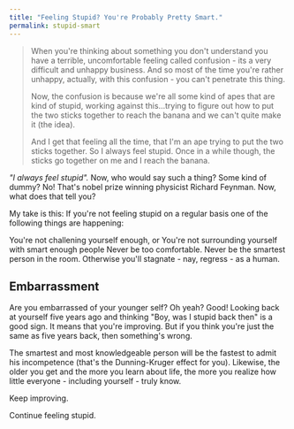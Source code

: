```yaml
---
title: "Feeling Stupid? You're Probably Pretty Smart."
permalink: stupid-smart
---
```

> When you're thinking about something you don't understand you have a terrible, uncomfortable feeling called confusion - its a very difficult and unhappy business. And so most of the time you're rather unhappy, actually, with this confusion - you can't penetrate this thing.
> 
> Now, the confusion is because we're all some kind of apes that are kind of stupid, working against this...trying to figure out how to put the two sticks together to reach the banana and we can't quite make it (the idea).
> 
> And I get that feeling all the time, that I'm an ape trying to put the two sticks together. So I always feel stupid. Once in a while though, the sticks go together on me and I reach the banana.

_"I always feel stupid"._ Now, who would say such a thing? Some kind of dummy? No! That's nobel prize winning physicist Richard Feynman. Now, what does that tell you?

My take is this: If you're not feeling stupid on a regular basis one of the following things are happening:

You're not challening yourself enough, or
You're not surrounding yourself with smart enough people
Never be too comfortable. Never be the smartest person in the room. Otherwise you'll stagnate - nay, regress - as a human.

## Embarrassment
Are you embarrassed of your younger self? Oh yeah? Good! Looking back at yourself five years ago and thinking "Boy, was I stupid back then" is a good sign. It means that you're improving. But if you think you're just the same as five years back, then something's wrong.

The smartest and most knowledgeable person will be the fastest to admit his incompetence (that's the Dunning-Kruger effect for you). Likewise, the older you get and the more you learn about life, the more you realize how little everyone - including yourself - truly know.

Keep improving.

Continue feeling stupid.